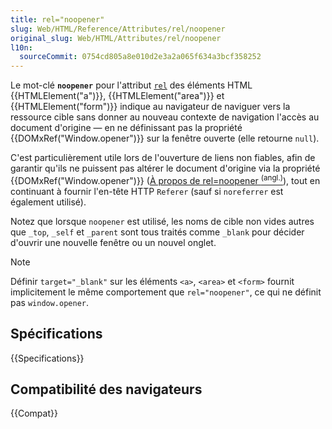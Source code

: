 ```yaml
---
title: rel="noopener"
slug: Web/HTML/Reference/Attributes/rel/noopener
original_slug: Web/HTML/Attributes/rel/noopener
l10n:
  sourceCommit: 0754cd805a8e010d2e3a2a065f634a3bcf358252
---
```


Le mot-clé **`noopener`** pour l'attribut [`rel`](/fr/docs/Web/HTML/Reference/Attributes/rel) des éléments HTML {{HTMLElement("a")}}, {{HTMLElement("area")}} et {{HTMLElement("form")}} indique au navigateur de naviguer vers la ressource cible sans donner au nouveau contexte de navigation l'accès au document d'origine — en ne définissant pas la propriété {{DOMxRef("Window.opener")}} sur la fenêtre ouverte (elle retourne `null`).

C'est particulièrement utile lors de l'ouverture de liens non fiables, afin de garantir qu'ils ne puissent pas altérer le document d'origine via la propriété {{DOMxRef("Window.opener")}} ([À propos de rel=noopener <sup>(angl.)</sup>](https://mathiasbynens.github.io/rel-noopener)), tout en continuant à fournir l'en-tête HTTP `Referer` (sauf si `noreferrer` est également utilisé).

Notez que lorsque `noopener` est utilisé, les noms de cible non vides autres que `_top`, `_self` et `_parent` sont tous traités comme `_blank` pour décider d'ouvrir une nouvelle fenêtre ou un nouvel onglet.

> [!NOTE]
> Définir `target="_blank"` sur les éléments `<a>`, `<area>` et `<form>` fournit implicitement le même comportement que `rel="noopener"`, ce qui ne définit pas `window.opener`.

## Spécifications

{{Specifications}}

## Compatibilité des navigateurs

{{Compat}}
